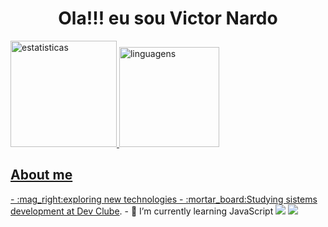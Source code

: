 <h1 align="center">Ola!!! eu sou Victor Nardo</h1>

<div>
  <a href=https://github.com/wel02>
  <img  height="170em" src="https://github-readme-stats.vercel.app/api?username=vnardo&show_icons=true&theme=midnight-purple" alt="estatisticas">
  <img height="160em" src="https://github-readme-stats.vercel.app/api/top-langs/?username=vnardo&layout=compact&theme=midnight-purple" alt="linguagens">
</div>

<h2>About me</h2>
- :mag_right:exploring new technologies
- :mortar_board:Studying sistems development at <a href="https://plataforma.devclub.com.br/">Dev Clube</a>.
- 🌱 I’m currently learning JavaScript

<img src="https://img.shields.io/badge/HTML5-E34F26?style=for-the-badge&logo=html5&logoColor=white">

<img src="https://img.shields.io/badge/Instagram-E4405F?style=for-the-badge&logo=instagram&logoColor=white">


